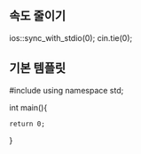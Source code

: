 ## 속도 줄이기

ios::sync_with_stdio(0);
cin.tie(0);

## 기본 템플릿

#include <iostream>
using namespace std;

int main(){

    return 0;

}
